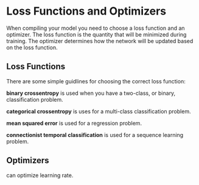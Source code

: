 # Loss Functions and Optimizers

When compiling your model you need to choose a loss function and an optimizer. The loss function is the quantity that will be minimized during training. The optimizer determines how the network will be updated based on the loss function. 

## Loss Functions

There are some simple guidlines for choosing the correct loss function:

**binary crossentropy** is used when you have a two-class, or binary, classification problem. 

**categorical crossentropy** is uses for a multi-class classification problem. 

**mean squared error** is used for a regression problem. 

**connectionist temporal classification** is used for a sequence learning problem. 


## Optimizers















can optimize learning rate. 
